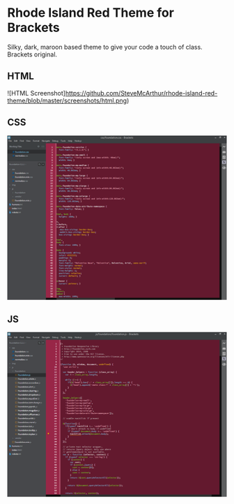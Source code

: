 Rhode Island Red Theme for Brackets
===============================

Silky, dark, maroon based theme to give your code a touch of class. Brackets original.

## HTML
![HTML Screenshot]https://github.com/SteveMcArthur/rhode-island-red-theme/blob/master/screenshots/html.png)

## CSS
![CSS Screenshot](https://github.com/SteveMcArthur/rhode-island-red-theme/blob/master/screenshots/css.png)

## JS
![JS Screenshot](https://github.com/SteveMcArthur/rhode-island-red-theme/blob/master/screenshots/js.png)
